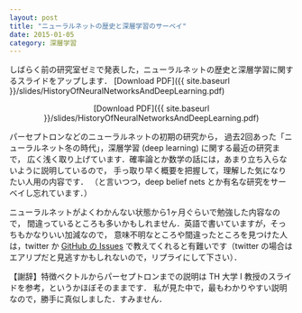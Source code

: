 ```yaml
---
layout: post
title: "ニューラルネットの歴史と深層学習のサーベイ"
date: 2015-01-05
category: 深層学習
---
```


しばらく前の研究室ゼミで発表した，ニューラルネットの歴史と深層学習に関するスライドをアップします．
[Download PDF]({{ site.baseurl }}/slides/HistoryOfNeuralNetworksAndDeepLearning.pdf)

<center>
<object type="application/pdf" width="640" height="360"
    data="{{ site.baseurl }}/slides/HistoryOfNeuralNetworksAndDeepLearning.pdf">
[Download PDF]({{ site.baseurl }}/slides/HistoryOfNeuralNetworksAndDeepLearning.pdf)
</object>
</center>

パーセプトロンなどのニューラルネットの初期の研究から，
過去2回あった「ニューラルネット冬の時代」，深層学習 (deep learning) に関する最近の研究まで，
広く浅く取り上げています．確率論とか数学の話には，あまり立ち入らないように説明しているので，
手っ取り早く概要を把握して，理解した気になりたい人用の内容です．
（と言いつつ，deep belief nets とか有名な研究をサーベイし忘れています．）

ニューラルネットがよくわかんない状態から1ヶ月ぐらいで勉強した内容なので，
間違っているところも多いかもしれません．英語で書いていますが，そっちもかなりいい加減なので，
意味不明なところや間違ったところを見つけた人は，twitter か
[GitHub の Issues](https://github.com/akabe/akabe.github.io/issues)
で教えてくれると有難いです（twitter の場合はエアリプだと見逃すかもしれないので，リプライにして下さい）．

【謝辞】特徴ベクトルからパーセプトロンまでの説明は TH 大学 I 教授のスライドを参考，というかほぼそのままです．
私が見た中で，最もわかりやすい説明なので，勝手に真似しました．すみません．
